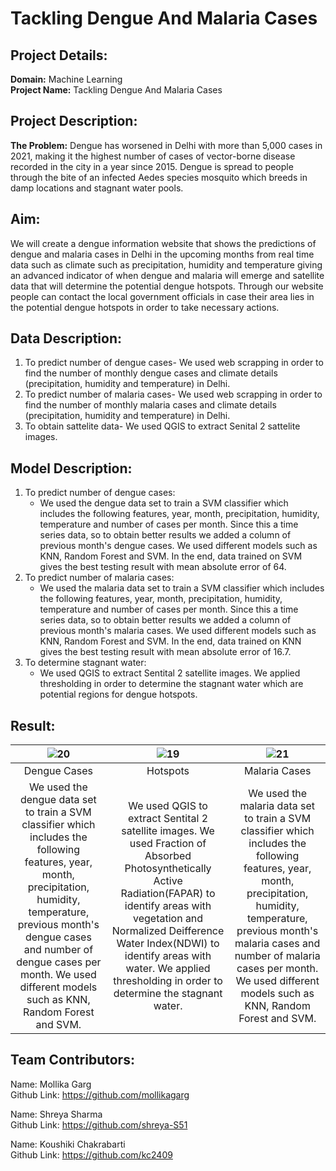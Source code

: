 # Tackling Dengue And Malaria Cases
## Project Details:
**Domain:** Machine Learning           
**Project Name:** Tackling Dengue And Malaria Cases

## Project Description:
**The Problem:** 
Dengue has worsened in Delhi with more than 5,000 cases in 2021, making it the highest number of cases of vector-borne disease recorded in the city in a year since 2015. Dengue is spread to people through the bite of an infected Aedes species mosquito which breeds in damp locations and stagnant water pools.

## Aim:
We will create a dengue information website that shows the predictions of dengue and malaria cases in Delhi in the upcoming months from real time data such as climate such as precipitation, humidity and temperature giving an advanced indicator of when dengue and malaria will emerge and satellite data that will determine the potential dengue hotspots. Through our website people can contact the local government officials in case their area lies in the potential dengue hotspots in order to take necessary actions.


## Data Description:
1. To predict number of dengue cases- We used web scrapping in order to find the number of monthly dengue cases and climate details (precipitation, humidity and  temperature) in Delhi. 
2. To predict number of malaria cases- We used web scrapping in order to find the number of monthly malaria cases and climate details (precipitation, humidity and  temperature) in Delhi. 
3. To obtain sattelite data- We used QGIS to extract Senital 2 sattelite images.


## Model Description:
1. To predict number of dengue cases:
      * We used the dengue data set to train a SVM classifier which includes the following features, year, month, precipitation, humidity, temperature and number of cases per         month. Since this a time series data, so to obtain better results we added a column of previous month's dengue cases. We used different models such as KNN, Random             Forest and SVM. In the end, data trained on SVM gives the best testing result with mean absolute error of 64.
2. To predict number of malaria cases:
      * We used the malaria data set to train a SVM classifier which includes the following features, year, month, precipitation, humidity, temperature and number of cases           per month. Since this a time series data, so to obtain better results we added a column of previous month's malaria cases. We used different models such as KNN,               Random Forest and SVM. In the end, data trained on KNN gives the best testing result with mean absolute error of 16.7.
3. To determine stagnant water:
      * We used QGIS to extract Sentital 2 satellite images. We applied thresholding in order to determine the stagnant water which are potential regions for dengue hotspots. 
 

## Result:
| ![20](https://user-images.githubusercontent.com/91798475/148248362-fe39e07c-54b1-4ade-a064-2adad609a34f.jpg)| ![19](https://user-images.githubusercontent.com/91798475/148247684-3d10f868-871a-49f5-8831-0b954db552a2.JPG)| ![21](https://user-images.githubusercontent.com/91798475/148248904-673e4264-e4a6-47b5-b1b6-cbb78b6065e7.jpg)| 
| :--:   | :--: | :--: |
| Dengue Cases | Hotspots | Malaria Cases |
|We used the dengue data set to train a SVM classifier which includes the following features, year, month, precipitation, humidity, temperature, previous month's dengue cases and number of dengue cases per        month. We used different models such as KNN, Random             Forest and SVM.              | We used QGIS to extract Sentital 2 satellite images. We used Fraction of Absorbed Photosynthetically Active Radiation(FAPAR) to identify areas with vegetation and Normalized Deifference Water Index(NDWI) to identify areas with water. We applied thresholding in order to determine the stagnant water.         | We used the malaria data set to train a SVM classifier which includes the following features, year, month, precipitation, humidity, temperature, previous month's malaria cases and number of malaria cases           per month. We used different models such as KNN,               Random Forest and SVM.             |


## Team Contributors:
Name: Mollika Garg                                                      
Github Link: https://github.com/mollikagarg

Name: Shreya Sharma                 
Github Link: https://github.com/shreya-S51

Name: Koushiki Chakrabarti                     
Github Link: https://github.com/kc2409
  



